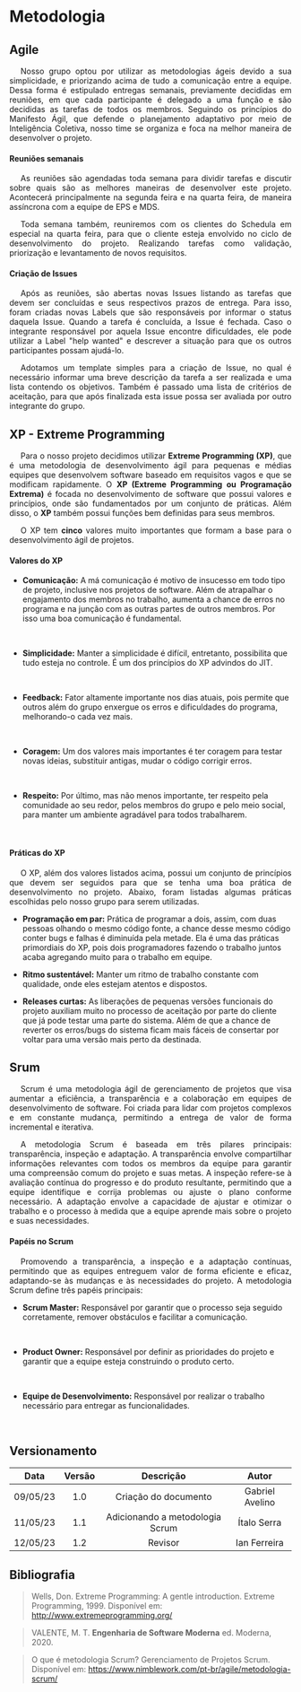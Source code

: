 # <a>Metodologia</a>

## <a>Agile</a>

<p style="text-indent: 20px; text-align: justify">
Nosso grupo optou por utilizar as metodologias ágeis devido a sua simplicidade, e priorizando acima de tudo a comunicação entre a equipe. Dessa forma é estipulado entregas semanais, previamente decididas em reuniões, em que cada participante é delegado a uma função e são decididas as tarefas de todos os membros. Seguindo os princípios do Manifesto Ágil, que defende o planejamento adaptativo por meio de Inteligência Coletiva, nosso time se organiza e foca na melhor maneira de desenvolver o projeto.
</p>


#### <a>Reuniões semanais</a>

<p style="text-indent: 20px; text-align: justify">
As reuniões são agendadas toda semana para dividir tarefas e discutir sobre quais são as melhores maneiras de desenvolver este projeto. Acontecerá principalmente na segunda feira e na quarta feira, de maneira assíncrona com a equipe de EPS e MDS.
</p>

<p style="text-indent: 20px; text-align: justify">
Toda semana também, reuniremos com os clientes do Schedula em especial na quarta feira, para que o cliente esteja envolvido no ciclo de desenvolvimento do projeto. Realizando tarefas como validação, priorização e levantamento de novos requisitos.
</p>



#### <a>Criação de Issues</a>

<p style="text-indent: 20px; text-align: justify">
Após as reuniões, são abertas novas Issues listando as tarefas que devem ser concluídas e seus respectivos prazos de entrega. Para isso, foram criadas novas Labels que são responsáveis por informar o status daquela Issue. Quando a tarefa é concluída, a Issue é fechada. Caso o integrante responsável por aquela Issue encontre dificuldades, ele pode utilizar a Label "help wanted" e descrever a situação para que os outros participantes possam ajudá-lo.
</p>

<p style="text-indent: 20px; text-align: justify">
Adotamos um template simples para a criação de Issue, no qual é necessário informar uma breve descrição da tarefa a ser realizada e uma lista contendo os objetivos. Também é passado uma lista de critérios de aceitação, para que após finalizada esta issue possa ser avaliada por outro integrante do grupo.
</p>

## <a>XP - Extreme Programming</a>
<p style="text-indent: 20px; text-align: justify">
Para o nosso projeto decidimos utilizar <b>Extreme Programming (XP)</b>, que é uma metodologia de desenvolvimento ágil para pequenas e médias equipes que desenvolvem software baseado em requisitos vagos e que se modificam rapidamente. O <b>XP (Extreme Programming ou Programação Extrema)</b> é focada no desenvolvimento de software que possui valores e princípios, onde são fundamentados por um conjunto de práticas. Além disso, o <b>XP</b> também possui funções bem definidas para seus membros.
</p>


<p style="text-indent: 20px; text-align: justify">
O XP tem <b>cinco</b> valores muito importantes que formam a base para o desenvolvimento ágil de projetos. 
</p>

#### <a>Valores do XP</a>
* <b>Comunicação:</b> A má comunicação é motivo de insucesso em todo tipo de projeto, inclusive nos projetos de software. Além de atrapalhar o engajamento dos membros no trabalho, aumenta a chance de erros no programa e na junção com as outras partes de outros membros. Por isso uma boa comunicação é fundamental.
 <br/>

* <b>Simplicidade:</b> Manter a simplicidade é difícil, entretanto, possibilita que tudo esteja no controle. É um dos princípios do XP advindos do JIT.
<br>

* <b>Feedback:</b> Fator altamente importante nos dias atuais, pois permite que outros além do grupo enxergue os erros e dificuldades do programa, melhorando-o cada vez mais.
<br>

* <b>Coragem:</b> Um dos valores mais importantes é ter coragem para testar novas ideias, substituir antigas, mudar o código corrigir erros.
 <br>

* <b>Respeito:</b> Por último, mas não menos importante, ter respeito pela comunidade ao seu redor, pelos membros do grupo e pelo meio social, para manter um ambiente agradável para todos trabalharem.
 <br>

#### <a>Práticas do XP</a>
<p style="text-indent: 20px; text-align: justify">
O XP, além dos valores listados acima, possui um conjunto de princípios que devem ser seguidos para que se tenha uma boa prática de desenvolvimento no projeto. Abaixo, foram listadas algumas práticas escolhidas pelo nosso grupo para serem utilizadas. 
</p>


* <b>Programação em par:</b> Prática de programar a dois, assim, com duas pessoas olhando o mesmo código fonte, a chance desse mesmo código conter bugs e falhas é diminuída pela metade. Ela é uma das práticas primordiais do XP, pois dois programadores fazendo o trabalho juntos acaba agregando muito para o trabalho em equipe.

* <b>Ritmo sustentável:</b> Manter um ritmo de trabalho constante com qualidade, onde eles estejam atentos e dispostos.

* <b>Releases curtas:</b> As liberações de pequenas versões funcionais do projeto auxiliam muito no processo de aceitação por parte do cliente que já pode testar uma parte do sistema. Além de que a chance de reverter os erros/bugs do sistema ficam mais fáceis de consertar por voltar para uma versão mais perto da destinada.


## <a>Srum</a>
<p style="text-indent: 20px; text-align: justify">
Scrum é uma metodologia ágil de gerenciamento de projetos que visa aumentar a eficiência, a transparência e a colaboração em equipes de desenvolvimento de software. Foi criada para lidar com projetos complexos e em constante mudança, permitindo a entrega de valor de forma incremental e iterativa.
</p>

<p style="text-indent: 20px; text-align: justify">
A metodologia Scrum é baseada em três pilares principais: transparência, inspeção e adaptação. A transparência envolve compartilhar informações relevantes com todos os membros da equipe para garantir uma compreensão comum do projeto e suas metas. A inspeção refere-se à avaliação contínua do progresso e do produto resultante, permitindo que a equipe identifique e corrija problemas ou ajuste o plano conforme necessário. A adaptação envolve a capacidade de ajustar e otimizar o trabalho e o processo à medida que a equipe aprende mais sobre o projeto e suas necessidades.
</p>

#### <a>Papéis no Scrum</a>
<p style="text-indent: 20px; text-align: justify">
Promovendo a transparência, a inspeção e a adaptação contínuas, permitindo que as equipes entreguem valor de forma eficiente e eficaz, adaptando-se às mudanças e às necessidades do projeto. A metodologia Scrum define três papéis principais:
</p>

* <b>Scrum Master:</b> Responsável por garantir que o processo seja seguido corretamente, remover obstáculos e facilitar a comunicação.
 <br/>

* <b>Product Owner:</b> Responsável por definir as prioridades do projeto e garantir que a equipe esteja construindo o produto certo.
<br>

* <b>Equipe de Desenvolvimento:</b> Responsável por realizar o trabalho necessário para entregar as funcionalidades.
<br>

## <a>Versionamento</a>

<center>

|    Data    | Versão |            Descrição             |      Autor      |
| :--------: | :----: | :------------------------------: | :-------------: |
|  09/05/23  |  1.0   |       Criação do documento       |   Gabriel Avelino  |
|  11/05/23  |  1.1   |  Adicionando a metodologia Scrum |    Ítalo Serra     |
|  12/05/23  |  1.2   |              Revisor             |    Ian Ferreira    |

</center>

## <a>Bibliografia</a>

  >Wells, Don. Extreme Programming: A gentle introduction. Extreme Programming, 1999. Disponível em: <http://www.extremeprogramming.org/>

  >VALENTE, M. T. <strong>Engenharia de Software Moderna</strong> ed. Moderna, 2020.

  >O que é metodologia Scrum? Gerenciamento de Projetos Scrum. Disponível em: https://www.nimblework.com/pt-br/agile/metodologia-scrum/
